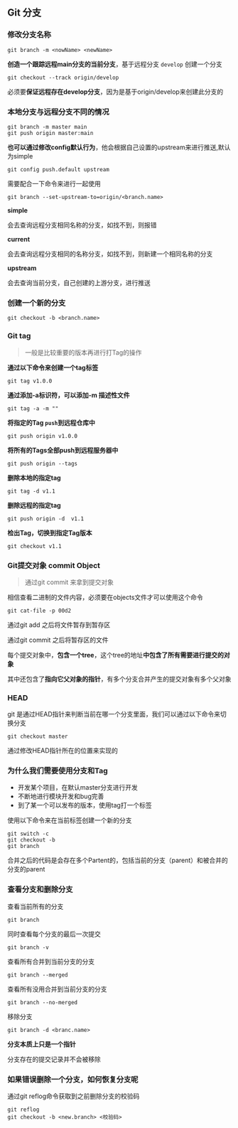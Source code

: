 ## Git 分支

### 修改分支名称

```shell
git branch -m <nowName> <newName>
```

**创造一个跟踪远程main分支的当前分支**，基于远程分支 `develop` 创建一个分支

```shell
git checkout --track origin/develop
```

必须要**保证远程存在develop分支**，因为是基于origin/develop来创建此分支的

### 本地分支与远程分支不同的情况

```shell
git branch -m master main
git push origin master:main
```

**也可以通过修改config默认行为**，他会根据自己设置的upstream来进行推送,默认为simple

```shell
git config push.default upstream
```

需要配合一下命令来进行一起使用

```shell
git branch --set-upstream-to=origin/<branch.name>
```

**simple**

会去查询远程分支相同名称的分支，如找不到，则报错

**current**

会去查询远程分支相同的名称分支，如找不到，则新建一个相同名称的分支

**upstream**

会去查询当前分支，自己创建的上游分支，进行推送

### 创建一个新的分支

```shell
git checkout -b <branch.name>
```



### Git tag

> 一般是比较重要的版本再进行打Tag的操作

**通过以下命令来创建一个tag标签**

```shell
git tag v1.0.0
```

**通过添加-a标识符，可以添加-m 描述性文件**

```shell
git tag -a -m ""
```

**将指定的Tag `push`到远程仓库中**

```shell
git push origin v1.0.0
```

**将所有的Tags全部push到远程服务器中**

```shell
git push origin --tags
```

**删除本地的指定tag**

```shell
git tag -d v1.1
```

**删除远程的指定tag**

```shell
git push origin -d  v1.1
```

**检出Tag，切换到指定Tag版本**

```shell
git checkout v1.1
```

### Git提交对象 commit Object

> 通过git commit 来拿到提交对象

相信查看二进制的文件内容，必须要在objects文件才可以使用这个命令

```shell
git cat-file -p 00d2
```

通过git add 之后将文件暂存到暂存区

通过git commit 之后将暂存区的文件

每个提交对象中，**包含一个tree**，这个tree的地址**中包含了所有需要进行提交的对象**

其中还包含了**指向它父对象的指针**，有多个分支合并产生的提交对象有多个父对象

### HEAD

git 是通过HEAD指针来判断当前在哪一个分支里面，我们可以通过以下命令来切换分支

```shell
git checkout master 
```

通过修改HEAD指针所在的位置来实现的

### 为什么我们需要使用分支和Tag

- 开发某个项目，在默认master分支进行开发
- 不断地进行模块开发和bug完善
- 到了某一个可以发布的版本，使用tag打一个标签

使用以下命令来在当前标签创建一个新的分支

```shell
git switch -c  
git checkout -b 
git branch  
```

合并之后的代码是会存在多个Partent的，包括当前的分支（parent）和被合并的分支的parent

### 查看分支和删除分支

查看当前所有的分支

```shell
git branch 
```

同时查看每个分支的最后一次提交

```shell
git branch -v
```

查看所有合并到当前分支的分支

```shell
git branch --merged
```

查看所有没用合并到当前分支的分支

```shell
git branch --no-merged
```

移除分支

```shell
git branch -d <branc.name>
```

**分支本质上只是一个指针**

分支存在的提交记录并不会被移除

### 如果错误删除一个分支，如何恢复分支呢

通过git reflog命令获取到之前删除分支的校验码

```shell
git reflog 
git checkout -b <new.branch> <校验码>
```

